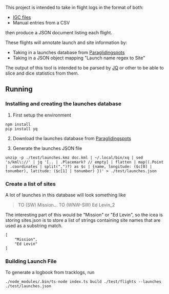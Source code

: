 This project is intended to take in flight logs in the format of both:
- [IGC files][def]
- Manual entries from a CSV

then produce a JSON document listing each flight.  

These flights will annotate launch and site information by:
- Taking in a launches database from [Paraglidingspots](https://www.paraglidingspots.com/)
- Taking in a JSON object mapping "Launch name regex to Site"

The output of this tool is intended to be parsed by [JQ](https://stedolan.github.io/jq/) or other to be able to slice and dice statistics from them.

## Running

### Installing and creating the launches database
1. First setup the environment
```
npm install
pip install yq
```

2.  Download the launches database from [Paraglidingspots](https://www.paraglidingspots.com/)

3.  Generate the launches JSON file
```
unzip -p ./test/launches.kmz doc.kml | ~/.local/bin/xq | sed 's/kml\://' | jq '[.. | .Placemark? // empty] | flatten | map((.Point | .coordinates | split(",")?) as $c | {name, longitude: ($c[0] | tonumber), latitude: ($c[1] | tonumber) })' > ./test/launches.json
```

### Create a list of sites
A lot of launches in this database will look something like 
> TO (SW) Mission...
> TO (WNW-SW) Ed Levin_2

The interesting part of this would be "Mission" or "Ed Levin", so the icea is storing sites.json is to store a list of strings containing site names that are used as a substring match.

```
[
    "Mission",
    "Ed Levin"
]
```

### Building Launch File

To generate a logbook from tracklogs, run
```
./node_modules/.bin/ts-node index.ts build ./test/flights --launches ./test/launches.json
```

[def]: https://en.wikipedia.org/wiki/IGC_(file_format)